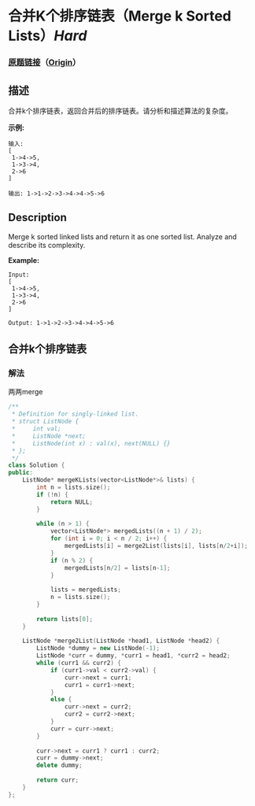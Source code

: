 # 合并K个排序链表（Merge k Sorted Lists）*Hard*
### [原题链接](https://leetcode-cn.com/problems/merge-k-sorted-lists)（[Origin](https://leetcode.com/problems/merge-k-sorted-lists)）
## 描述
合并k个排序链表，返回合并后的排序链表。请分析和描述算法的复杂度。

**示例:**
```
输入:
[
 1->4->5,
 1->3->4,
 2->6
]

输出: 1->1->2->3->4->4->5->6
```

## Description
Merge k sorted linked lists and return it as one sorted list. Analyze and describe its complexity.

**Example:**
```
Input:
[
 1->4->5,
 1->3->4,
 2->6
]

Output: 1->1->2->3->4->4->5->6
```


## 合并k个排序链表
### 解法
两两merge
```c++
/**
 * Definition for singly-linked list.
 * struct ListNode {
 *     int val;
 *     ListNode *next;
 *     ListNode(int x) : val(x), next(NULL) {}
 * };
 */
class Solution {
public:
    ListNode* mergeKLists(vector<ListNode*>& lists) {
        int n = lists.size();
        if (!n) {
            return NULL;
        }
        
        while (n > 1) {
            vector<ListNode*> mergedLists((n + 1) / 2);
            for (int i = 0; i < n / 2; i++) {
                mergedLists[i] = merge2List(lists[i], lists[n/2+i]);
            }
            if (n % 2) {
                mergedLists[n/2] = lists[n-1];
            }
            
            lists = mergedLists;
            n = lists.size();
        }
        
        return lists[0];
    }
    
    ListNode *merge2List(ListNode *head1, ListNode *head2) {
        ListNode *dummy = new ListNode(-1);
        ListNode *curr = dummy, *curr1 = head1, *curr2 = head2;
        while (curr1 && curr2) {
            if (curr1->val < curr2->val) {
                curr->next = curr1;
                curr1 = curr1->next;
            }
            else {
                curr->next = curr2;
                curr2 = curr2->next;
            }
            curr = curr->next;
        }
        
        curr->next = curr1 ? curr1 : curr2;
        curr = dummy->next;
        delete dummy;
        
        return curr;
    }
};
```